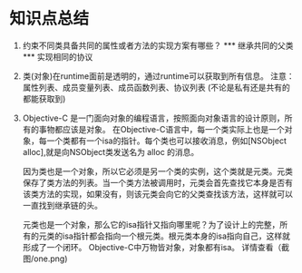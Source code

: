 #  知识点总结

1. 约束不同类具备共同的属性或者方法的实现方案有哪些？
 *** 继承共同的父类  *** 实现相同的协议 
 
2. 类(对象)在runtime面前是透明的，通过runtime可以获取到所有信息。
     注意：属性列表、成员变量列表、成员函数列表、协议列表 (不论是私有还是共有的都能获取到)

3. Objective-C 是一门面向对象的编程语言，按照面向对象语言的设计原则，所有的事物都应该是对象。 在Objective-C语言中，每一个类实际上也是一个对象，每一个类都有一个isa的指针。每个类也可以接收消息，例如[NSObject alloc],就是向NSObject类发送名为 alloc 的消息。
    
    因为类也是一个对象，所以它必须是另一个类的实例，这个类就是元类。元类保存了类方法的列表。当一个类方法被调用时，元类会首先查找它本身是否有该类方法的实现，如果没有，则该元类会向它的父类查找该方法，这样就可以一直找到继承链的头。
    
    元类也是一个对象，那么它的isa指针又指向哪里呢？为了设计上的完整，所有的元类的isa指针都会指向一个根元类。根元类本身的isa指向自己，这样就形成了一个闭环。 Objective-C中万物皆对象，对象都有isa。
    详情查看（截图/one.png)
